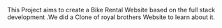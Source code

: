 This Project aims to create a Bike Rental Website based on the full stack development .We did a Clone of royal brothers Website to learn about it.
